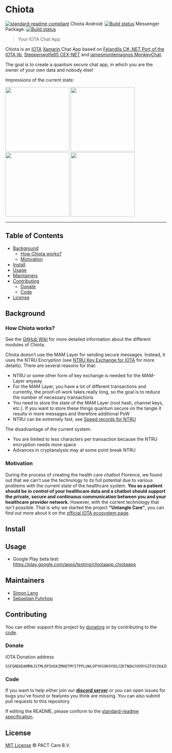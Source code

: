 # Chiota

[![standard-readme compliant](https://img.shields.io/badge/readme%20style-standard-brightgreen.svg?style=flat-square)](https://github.com/RichardLitt/standard-readme) Chiota Android: [![Build status](https://florencechat.visualstudio.com/Chiota/_apis/build/status/Chiota%20Android)](https://florencechat.visualstudio.com/Chiota/_build/latest?definitionId=10) Messenger Package: [![Build status](https://florencechat.visualstudio.com/Chiota/_apis/build/status/Chiota%20Messenger%20Package)](https://florencechat.visualstudio.com/Chiota/_build/latest?definitionId=9)

> Your IOTA Chat App

Chiota is an [IOTA](http://iota.org/) [Xamarin](https://www.xamarin.com/) Chat App based on [Felandils C# .NET Port of the IOTA lib](https://github.com/Felandil/tangle-.net), [Steppenwolfe65 CEX-NET](https://github.com/Steppenwolfe65/CEX-NET) and [jamesmontemagnos MonkeyChat](https://github.com/jamesmontemagno/app-monkeychat).  

The goal is to create a quantum secure chat app, in which you are the owner of your own data and nobody else! 

Impressions of the current state:

<img src="https://chiota.blob.core.windows.net/screenshots/Screenshot_20180406-180427.jpg" width="200"> <img src="https://chiota.blob.core.windows.net/screenshots/Screenshot_20180402-123945.jpg" width="200"> <img src="https://chiota.blob.core.windows.net/screenshots/Screenshot_20180406-180148.jpg" width="200"> <img src="https://chiota.blob.core.windows.net/screenshots/Screenshot_20180402-124908.jpg" width="200">

---

## Table of Contents

- [Background](#background)
  - [How Chiota works?](#how-chiota-works)
  - [Motivation](#motivation)
- [Install](#install)
- [Usage](#usage)
- [Maintainers](#maintainers)
- [Contributing](#contributing)
  - [Donate](#donate)
  - [Code](#code)
- [License](#license)

## Background

### How Chiota works?
See the [GitHub Wiki](https://github.com/Noc2/Chiota/wiki) for more detailed information about the different modules of Chiota. 

Chiota doesn’t use the MAM Layer for sending secure messages. Instead, it uses the NTRU Encryption (see [NTRU Key Exchange for IOTA](https://github.com/Noc2/Chiota/wiki/NTRU-Key-Exchange-for-IOTA) for more details). 
There are several reasons for that:
-	NTRU or some other form of key exchange is needed for the MAM-Layer anyway
-	For the MAM Layer, you have a lot of different transactions and currently, the proof-of-work takes really long, so the goal is to reduce the number of necessary transactions
-	You need to store the state of the MAM Layer (root hash, channel keys, etc.). If you want to store these things quantum secure on the tangle it results in more messages and therefore additional PoW
- NTRU can be extremely fast, see [Speed records for NTRU](https://homes.esat.kuleuven.be/~fvercaut/papers/ntru_gpu.pdf) 

The disadvantage of the current system:
-	You are limited to less characters per transaction because the NTRU encryption needs more space 
-	Advances in cryptanalysis may at some point break NTRU

### Motivation
During the process of creating the health care chatbot Florence, we found out that we can't use the technology to its full potential due to various problems with the current state of the healthcare system. **You as a patient should be in control of your healthcare data and a chatbot should support the private, secure and continuous communication between you and your healthcare provider network.** However, with the current technology that isn't possible. That is why we started the project **“Untangle Care”**, you can find out more about it on the [official IOTA ecosystem page](https://ecosystem.iota.org/projects/untangle-care). 

## Install

## Usage

- Google Play beta test: https://play.google.com/apps/testing/chiotaapp.chiotaapp

## Maintainers

- [Simon Lang](https://github.com/ThunderSL)
- [Sebastian Fuhrhop](https://github.com/Felandil)

## Contributing
You can either support this project by [donating](#donate) or by contributing to the [code](#code). 

### Donate
IOTA Donation address
```
SSFQNEKDAMMAJSTMLRPIHSKZMHQTMYITPPLUWLOPYKS9K9YDGJZKTNQHJVD9YGZFOVZKAZHDIDMFWJGUYFZOTSAS9C 
```

### Code 
If you want to help either join our **[discord server](https://discord.gg/VMj7PFN)** or you can open issues for bugs you've found or features you think are missing. You can also submit pull requests to this repository.

If editing the README, please conform to the [standard-readme specification](https://github.com/RichardLitt/standard-readme).

## License
[MIT License](https://github.com/PACTCare/Chiota/blob/master/LICENSE) © PACT Care B.V.
